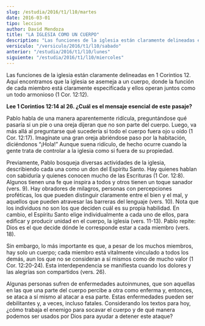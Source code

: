 ```yaml
---
slug: /estudia/2016/t1/l10/martes
date: 2016-03-01
tipo: leccion
author: David Mendoza
title: "LA IGLESIA COMO UN CUERPO"
description: "Las funciones de la iglesia están claramente delineadas en 1 Corintios 12.  Aquí encontramos que la iglesia se asemeja a un cuerpo, donde la función de  cada miembro está claramente especificada y ellos operan juntos como un todo  armonioso"
versiculo: "/versiculo/2016/t1/l10/sabado"
anterior: "/estudia/2016/t1/l10/lunes"
siguiente: "/estudia/2016/t1/l10/miercoles"
---
```


Las funciones de la iglesia están claramente delineadas en 1 Corintios 12. Aquí encontramos que la iglesia se asemeja a un cuerpo, donde la función de cada miembro está claramente especificada y ellos operan juntos como un todo armonioso (1 Cor. 12:12).

**Lee 1 Corintios 12:14 al 26. ¿Cuál es el mensaje esencial de este pasaje?**

Pablo habla de una manera aparentemente ridícula, preguntándose qué pasaría si un pie o una oreja dijeran que no son parte del cuerpo. Luego, va más allá al preguntarse qué sucedería si todo el cuerpo fuera ojo u oído (1 Cor. 12:17). Imagínate una gran oreja abriéndose paso por la habitación, diciéndonos “¡Hola!” Aunque suena ridículo, de hecho ocurre cuando la gente trata de controlar a la iglesia como si fuera de su propiedad.

Previamente, Pablo bosqueja diversas actividades de la iglesia, describiendo cada una como un don del Espíritu Santo. Hay quienes hablan con sabiduría y quienes conocen mucho de las Escrituras (1 Cor. 12:8). Algunos tienen una fe que inspira a todos y otros tienen un toque sanador (vers. 9). Hay obradores de milagros, personas con percepciones proféticas, los que pueden distinguir claramente entre el bien y el mal, y aquellos que pueden atravesar las barreras del lenguaje (vers. 10). Nota que los individuos no son los que deciden cuál es su propia habilidad. En cambio, el Espíritu Santo elige individualmente a cada uno de ellos, para edificar y producir unidad en el cuerpo, la iglesia (vers. 11-13). Pablo repite: Dios es el que decide dónde le corresponde estar a cada miembro (vers. 18).

Sin embargo, lo más importante es que, a pesar de los muchos miembros, hay solo un cuerpo; cada miembro está vitalmente vinculado a todos los demás, aun los que no se consideran a sí mismos como de mucho valor (1 Cor. 12:20-24). Esta interdependencia se manifiesta cuando los dolores y las alegrías son compartidos (vers. 26).

Algunas personas sufren de enfermedades autoinmunes, que son aquellas en las que una parte del cuerpo percibe a otra como enferma y, entonces, se ataca a sí mismo al atacar a esa parte. Estas enfermedades pueden ser debilitantes y, a veces, incluso fatales. Considerando los textos para hoy, ¿cómo trabaja el enemigo para socavar el cuerpo y de qué manera podemos ser usados por Dios para ayudar a detener este ataque?
